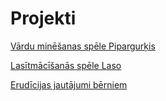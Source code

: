 # Projekti

[Vārdu minēšanas spēle Pipargurķis](https://krauzand.github.io/Teza/)

[Lasītmācīšanās spēle Laso](https://krauzand.github.io/Laso/)

[Erudīcijas jautājumi bērniem](https://krauzand.github.io/Eru/)

